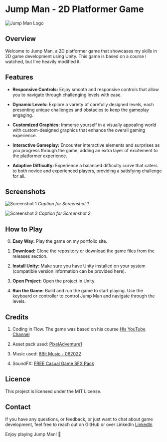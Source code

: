 # Jump Man - 2D Platformer Game

![Jump Man Logo](link_to_logo_image.png)

## Overview

Welcome to Jump Man, a 2D platformer game that showcases my skills in 2D game development using Unity. This game is based on a course I watched, but I've heavily modified it.

## Features

- **Responsive Controls:** Enjoy smooth and responsive controls that allow you to navigate through challenging levels with ease.
  
- **Dynamic Levels:** Explore a variety of carefully designed levels, each presenting unique challenges and obstacles to keep the gameplay engaging.

- **Customized Graphics:** Immerse yourself in a visually appealing world with custom-designed graphics that enhance the overall gaming experience.

- **Interactive Gameplay:** Encounter interactive elements and surprises as you progress through the game, adding an extra layer of excitement to the platformer experience.

- **Adaptive Difficulty:** Experience a balanced difficulty curve that caters to both novice and experienced players, providing a satisfying challenge for all.

## Screenshots

![Screenshot 1](link_to_screenshot_1.png)
*Caption for Screenshot 1*

![Screenshot 2](link_to_screenshot_2.png)
*Caption for Screenshot 2*

## How to Play

0. **Easy Way:** Play the game on my portfolio site.

1. **Download:** Clone the repository or download the game files from the releases section.

2. **Install Unity:** Make sure you have Unity installed on your system (compatible version information can be provided here).

3. **Open Project:** Open the project in Unity.

4. **Run the Game:** Build and run the game to start playing. Use the keyboard or controller to control Jump Man and navigate through the levels.

## Credits

1. Coding in Flow. The game was based on his course [His YouTube Channel](https://www.youtube.com/c/codinginflow)

2. Asset pack used: [PixelAdventure1](https://assetstore.unity.com/packages/2d/characters/pixel-adventure-1-155360)

3. Music used: [8Bit Music - 062022](https://assetstore.unity.com/packages/audio/music/8bit-music-062022-225623)

4. SoundFX: [FREE Casual Game SFX Pack](https://assetstore.unity.com/packages/audio/sound-fx/free-casual-game-sfx-pack-54116)

## Licence

This project is licensed under the MIT License.

## Contact

If you have any questions, or feedback, or just want to chat about game development, feel free to reach out on GitHub or over LinkedIn [LinkedIn](https://www.linkedin.com/in/igor-stanimirovic/)

Enjoy playing Jump Man! 🚀
